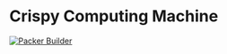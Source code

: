 # Crispy Computing Machine

[![Packer Builder](https://github.com/vchokshi/crispy-computing-machine/actions/workflows/packer-builder.yml/badge.svg)](https://github.com/vchokshi/crispy-computing-machine/actions/workflows/packer-builder.yml)
